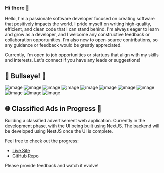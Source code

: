### Hi there 👋

Hello, I'm a passionate software developer focused on creating software that positively impacts the world. I pride myself on writing high-quality, efficient, and clean code that I can stand behind. I'm always eager to learn and grow as a developer, and I welcome any constructive feedback or collaboration opportunities. I'm also new to open-source contributions, so any guidance or feedback would be greatly appreciated.

Currently, I'm open to job opportunities or startups that align with my skills and interests. Let's connect if you have any leads or suggestions!

## 🎯 Bullseye! 🎯
![image](https://img.shields.io/badge/HTML5-E34F26?style=for-the-badge&logo=html5&logoColor=white) ![image](https://img.shields.io/badge/CSS3-1572B6?style=for-the-badge&logo=css3&logoColor=white
) ![image](https://img.shields.io/badge/JavaScript-323330?style=for-the-badge&logo=javascript&logoColor=F7DF1E) ![image](https://img.shields.io/badge/Tailwind_CSS-38B2AC?style=for-the-badge&logo=tailwind-css&logoColor=white) ![image](https://img.shields.io/badge/React-20232A?style=for-the-badge&logo=react&logoColor=61DAFB) ![image](https://img.shields.io/badge/next%20js-000000?style=for-the-badge&logo=nextdotjs&logoColor=white) ![image](https://img.shields.io/badge/nestjs-E0234E?style=for-the-badge&logo=nestjs&logoColor=white) ![image](https://img.shields.io/badge/Prisma-3982CE?style=for-the-badge&logo=Prisma&logoColor=white) ![image](https://img.shields.io/badge/MongoDB-4EA94B?style=for-the-badge&logo=mongodb&logoColor=white) ![image](https://img.shields.io/badge/PostgreSQL-316192?style=for-the-badge&logo=postgresql&logoColor=white) ![image](https://img.shields.io/badge/GIT-E44C30?style=for-the-badge&logo=git&logoColor=white)

## 🌐 Classified Ads in Progress 🚧
Building a classified advertisement web application. Currently in the development phase, with the UI being built using NextJS. The backend will be developed using NestJS once the UI is complete. 

Feel free to check out the progress:
- [Live Site](https://just-sell-it-ui.vercel.app/)
- [GitHub Repo](https://github.com/athuv/just-sell-it-ui)

Please provide feedback and watch it evolve!
